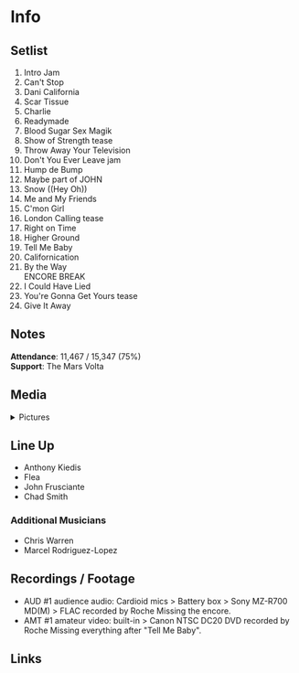 # Info

## Setlist

1. Intro Jam
2. Can't Stop
3. Dani California
4. Scar Tissue
5. Charlie
6. Readymade
7. Blood Sugar Sex Magik
8. Show of Strength tease
9. Throw Away Your Television
10. Don't You Ever Leave jam
11. Hump de Bump
12. Maybe part of JOHN
13. Snow ((Hey Oh))
14. Me and My Friends
15. C'mon Girl
16. London Calling tease
17. Right on Time
18. Higher Ground
19. Tell Me Baby
20. Californication
21. By the Way
<br> ENCORE BREAK
22. I Could Have Lied
23. You're Gonna Get Yours tease
24. Give It Away

## Notes

**Attendance**: 11,467 / 15,347 (75%)
<br>
**Support**: The Mars Volta

## Media 

<details>
  <summary>Pictures</summary>
  <!--<img alt="Setlist" title="Setlist" src="_.jpg" height="200" />
  <img alt="Flyer" title="Flyer" src="_.jpg" height="200" />
  <img alt="Clipper" title="Clipper" src="_.jpg" height="200" />
  <img alt="Ticket" title="Ticket" src="_.jpg" height="200" />
  -->
</details>

## Line Up

* Anthony Kiedis
* Flea
* John Frusciante
* Chad Smith

### Additional Musicians

* Chris Warren  
* Marcel Rodriguez-Lopez

## Recordings / Footage

* AUD #1 audience audio: Cardioid mics > Battery box > Sony MZ-R700 MD(M) > FLAC recorded by Roche Missing the encore. 
* AMT #1 amateur video: built-in > Canon NTSC DC20 DVD recorded by Roche Missing everything after "Tell Me Baby".

## Links
